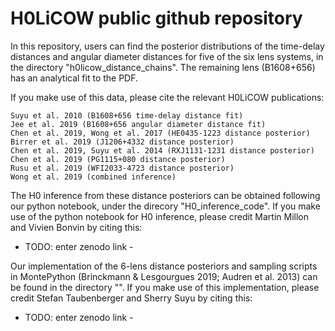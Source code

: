 # H0LiCOW public github repository

In this repository, users can find the posterior distributions of the time-delay distances and angular diameter distances for five of the six lens systems, in the directory "h0licow_distance_chains". The remaining lens (B1608+656) has an analytical fit to the PDF. 

If you make use of this data, please cite the relevant H0LiCOW publications:

    Suyu et al. 2010 (B1608+656 time-delay distance fit)
    Jee et al. 2019 (B1608+656 angular diameter distance fit)
    Chen et al. 2019, Wong et al. 2017 (HE0435-1223 distance posterior)
    Birrer et al. 2019 (J1206+4332 distance posterior)
    Chen et al. 2019, Suyu et al. 2014 (RXJ1131-1231 distance posterior)
    Chen et al. 2019 (PG1115+080 distance posterior)
    Rusu et al. 2019 (WFI2033-4723 distance posterior)
    Wong et al. 2019 (combined inference)

The H0 inference from these distance posteriors can be obtained following our python notebook, under the direcory "H0_inference_code".  If you make use of the python notebook for H0 inference, please credit Martin Millon and Vivien Bonvin by citing this:
 - TODO: enter zenodo link - 

Our implementation of the 6-lens distance posteriors and sampling scripts in MontePython (Brinckmann & Lesgourgues 2019; Audren et al. 2013) can be found in the directory "". If you make use of this implementation, please credit Stefan Taubenberger and Sherry Suyu by citing this:
 - TODO: enter zenodo link -
